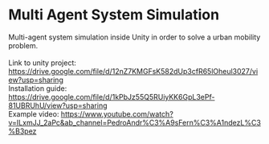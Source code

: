 # Multi Agent System Simulation
Multi-agent system simulation inside Unity in order to solve a urban mobility problem.
<br>
<br>
Link to unity project: https://drive.google.com/file/d/12nZ7KMGFsK582dUp3cfR65lOheul3027/view?usp=sharing
<br>
Installation guide: https://drive.google.com/file/d/1kPbJz55Q5RUiyKK6GpL3ePf-81UBRUhU/view?usp=sharing
<br>
Example video: https://www.youtube.com/watch?v=ILxmJJ_2aPc&ab_channel=PedroAndr%C3%A9sFern%C3%A1ndezL%C3%B3pez
